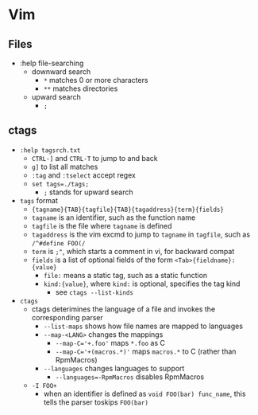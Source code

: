 Vim
===

## Files

- :help file-searching
  - downward search
    - `*` matches 0 or more characters
    - `**` matches directories
  - upward search
    - `;`

## ctags

- `:help tagsrch.txt`
  - `CTRL-]` and `CTRL-T` to jump to and back
  - `g]` to list all matches
  - `:tag` and `:tselect` accept regex
  - `set tags=./tags;`
    - `;` stands for upward search
- `tags` format
  - `{tagname}{TAB}{tagfile}{TAB}{tagaddress}{term}{fields}`
  - `tagname` is an identifier, such as the function name
  - `tagfile` is the file where `tagname` is defined
  - `tagaddress` is the vim excmd to jump to `tagname` in `tagfile`, such as
    `/^#define FOO(/`
  - `term` is `;"`, which starts a comment in vi, for backward compat
  - `fields` is a list of optional fields of the form
    `<Tab>{fieldname}:{value}`
    - `file:` means a static tag, such as a static function
    - `kind:{value}`, where `kind:` is optional, specifies the tag kind
      - see `ctags --list-kinds`
- `ctags`
  - ctags deterimines the language of a file and invokes the corresponding
    parser
    - `--list-maps` shows how file names are mapped to languages
    - `--map-<LANG>` changes the mappings
      - `--map-C='+.foo'` maps `*.foo` as C
      - `--map-C='+(macros.*)'` maps `macros.*` to C (rather than RpmMacros)
    - `--languages` changes languages to support
      - `--languages=-RpmMacros` disables RpmMacros
  - `-I FOO+`
    - when an identifier is defined as `void FOO(bar) func_name`, this tells
      the parser toskips `FOO(bar)`
